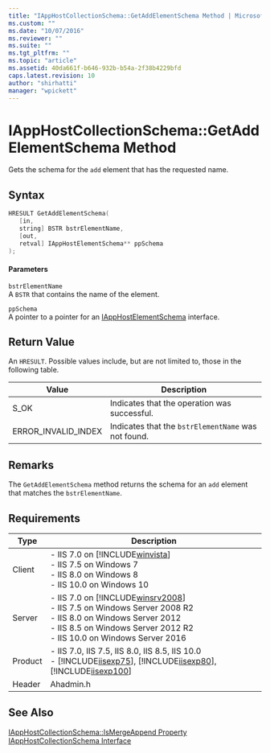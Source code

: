 ```yaml
---
title: "IAppHostCollectionSchema::GetAddElementSchema Method | Microsoft Docs"
ms.custom: ""
ms.date: "10/07/2016"
ms.reviewer: ""
ms.suite: ""
ms.tgt_pltfrm: ""
ms.topic: "article"
ms.assetid: 40da661f-b646-932b-b54a-2f38b4229bfd
caps.latest.revision: 10
author: "shirhatti"
manager: "wpickett"
---
```

# IAppHostCollectionSchema::GetAddElementSchema Method
Gets the schema for the `add` element that has the requested name.  
  
## Syntax  
  
```cpp  
HRESULT GetAddElementSchema(  
   [in,  
   string] BSTR bstrElementName,  
   [out,  
   retval] IAppHostElementSchema** ppSchema  
);  
```  
  
#### Parameters  
 `bstrElementName`  
 A `BSTR` that contains the name of the element.  
  
 `ppSchema`  
 A pointer to a pointer for an [IAppHostElementSchema](../../web-development-reference\native-code-api-reference/iapphostelementschema-interface.md) interface.  
  
## Return Value  
 An `HRESULT`. Possible values include, but are not limited to, those in the following table.  
  
|Value|Description|  
|-----------|-----------------|  
|S_OK|Indicates that the operation was successful.|  
|ERROR_INVALID_INDEX|Indicates that the `bstrElementName` was not found.|  
  
## Remarks  
 The `GetAddElementSchema` method returns the schema for an `add` element that matches the `bstrElementName`.  
  
## Requirements  
  
|Type|Description|  
|----------|-----------------|  
|Client|-   IIS 7.0 on [!INCLUDE[winvista](../../wmi-provider/includes/winvista-md.md)]<br />-   IIS 7.5 on Windows 7<br />-   IIS 8.0 on Windows 8<br />-   IIS 10.0 on Windows 10|  
|Server|-   IIS 7.0 on [!INCLUDE[winsrv2008](../../wmi-provider/includes/winsrv2008-md.md)]<br />-   IIS 7.5 on Windows Server 2008 R2<br />-   IIS 8.0 on Windows Server 2012<br />-   IIS 8.5 on Windows Server 2012 R2<br />-   IIS 10.0 on Windows Server 2016|  
|Product|-   IIS 7.0, IIS 7.5, IIS 8.0, IIS 8.5, IIS 10.0<br />-   [!INCLUDE[iisexp75](../../web-development-reference/native-code-api-reference/includes/iisexp75-md.md)], [!INCLUDE[iisexp80](../../web-development-reference/native-code-api-reference/includes/iisexp80-md.md)], [!INCLUDE[iisexp100](../../web-development-reference/native-code-api-reference/includes/iisexp100-md.md)]|  
|Header|Ahadmin.h|  
  
## See Also  
 [IAppHostCollectionSchema::IsMergeAppend Property](../../web-development-reference\native-code-api-reference/iapphostcollectionschema-ismergeappend-property.md)   
 [IAppHostCollectionSchema Interface](../../web-development-reference\native-code-api-reference/iapphostcollectionschema-interface.md)